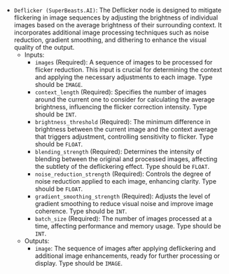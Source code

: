 - `Deflicker (SuperBeasts.AI)`: The Deflicker node is designed to mitigate flickering in image sequences by adjusting the brightness of individual images based on the average brightness of their surrounding context. It incorporates additional image processing techniques such as noise reduction, gradient smoothing, and dithering to enhance the visual quality of the output.
    - Inputs:
        - `images` (Required): A sequence of images to be processed for flicker reduction. This input is crucial for determining the context and applying the necessary adjustments to each image. Type should be `IMAGE`.
        - `context_length` (Required): Specifies the number of images around the current one to consider for calculating the average brightness, influencing the flicker correction intensity. Type should be `INT`.
        - `brightness_threshold` (Required): The minimum difference in brightness between the current image and the context average that triggers adjustment, controlling sensitivity to flicker. Type should be `FLOAT`.
        - `blending_strength` (Required): Determines the intensity of blending between the original and processed images, affecting the subtlety of the deflickering effect. Type should be `FLOAT`.
        - `noise_reduction_strength` (Required): Controls the degree of noise reduction applied to each image, enhancing clarity. Type should be `FLOAT`.
        - `gradient_smoothing_strength` (Required): Adjusts the level of gradient smoothing to reduce visual noise and improve image coherence. Type should be `INT`.
        - `batch_size` (Required): The number of images processed at a time, affecting performance and memory usage. Type should be `INT`.
    - Outputs:
        - `image`: The sequence of images after applying deflickering and additional image enhancements, ready for further processing or display. Type should be `IMAGE`.
